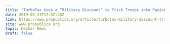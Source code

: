 ```yaml
---
title: "TurboTax Uses a “Military Discount” to Trick Troops into Paying to File Taxes"
date: 2019-05-23T17:52:48Z
link: https://www.propublica.org/article/turbotax-military-discount-trick-troops-paying-to-file-taxes?utm_medium=RSS&utm_source=hune
site: www.propublica.org
topic: Hacker News
draft: false
---
```

